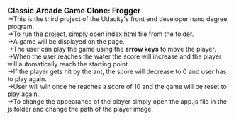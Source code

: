 <b><big>Classic Arcade Game Clone: Frogger</big></b><br>
->This is the third project of the Udacity's front end developer nano degree program.<br>
->To run the project, simply open index.html file from the folder.<br>
->A game will be displayed on the page.<br>
->The user can play the game using the <b>arrow keys</b> to move the player.<br>
->When the user reaches the water the score will increase and the player will automatically reach the starting point.<br>
->If the player gets hit by the ant, the score will decrease to 0 and user has to play again.<br>
->User will win once he reaches a score of 10 and the game will be reset to play again.<br>
->To change the appearance of the player simply open the app.js file in the js folder and change the path of the player image.
